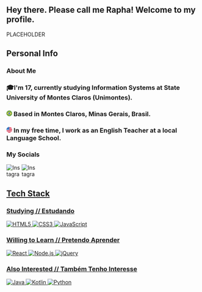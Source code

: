 ## Hey there. Please call me Rapha! Welcome to my profile.
PLACEHOLDER

## Personal Info

### About Me
<div>
 <h3>🎓I'm 17, currently studying Information Systems at State University of Montes Claros (Unimontes).</h3>
 <h3><img src="https://github.com/HatScripts/circle-flags/blob/gh-pages/flags/br.svg" width="15" height="15"/>   Based in Montes Claros, Minas Gerais, Brasil.</h3>
 <h3><img src="https://github.com/HatScripts/circle-flags/blob/gh-pages/flags/us.svg" width="15" height="15"/>   In my free time, I work as an English Teacher at a local Language School.</h3>
</div>

### My Socials
<div>
 <a href="https://www.instagram.com/slrapha" target="_blank"><img align="left" alt="Instagram" width="40" height="40" src="https://github.com/dheereshagrwal/colored-icons/blob/master/public/icons/instagram/instagram.svg" />
 <a href="https://www.x.com/slrapha" target="_blank"><img align="left" alt="Instagram" width="40" height="40" src="https://github.com/dheereshagrwal/colored-icons/blob/master/public/icons/x/x-light.svg" />
</div>
</br>
</br>
 
## Tech Stack

### Studying // Estudando
<div>
 <img src="https://cdn.jsdelivr.net/gh/devicons/devicon@latest/icons/html5/html5-original.svg" width="40" height="40" alt="HTML5"/>
 <img src="https://cdn.jsdelivr.net/gh/devicons/devicon@latest/icons/css3/css3-original.svg" width="40" height="40" alt="CSS3"/>
 <img src="https://cdn.jsdelivr.net/gh/devicons/devicon@latest/icons/javascript/javascript-original.svg" width="40" height="40" alt="JavaScript"/>
</div>

### Willing to Learn // Pretendo Aprender
<div>
 <img src="https://cdn.jsdelivr.net/gh/devicons/devicon@latest/icons/react/react-original.svg" width="40" height="40" alt="React"/>
 <img src="https://cdn.jsdelivr.net/gh/devicons/devicon@latest/icons/nodejs/nodejs-original.svg" width="40" height="40" alt="Node.js"/>
 <img src="https://cdn.jsdelivr.net/gh/devicons/devicon@latest/icons/jquery/jquery-original.svg" width="40" height="40" alt="jQuery"/>
</div>

### Also Interested // Também Tenho Interesse
<div>
 <img src="https://cdn.jsdelivr.net/gh/devicons/devicon@latest/icons/java/java-original.svg" width="40" height="40" alt="Java"/>
 <img src="https://cdn.jsdelivr.net/gh/devicons/devicon@latest/icons/kotlin/kotlin-original.svg" width="40" height="40" alt="Kotlin"/>
 <img src="https://cdn.jsdelivr.net/gh/devicons/devicon@latest/icons/python/python-original.svg" width="40" height="40" alt="Python"/>
</div>
